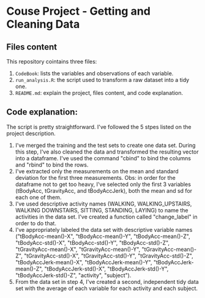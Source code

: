 # Couse Project - Getting and Cleaning Data

## Files content

This repository cointains three files:
1. `CodeBook`: lists the variables and observations of each variable.
2. `run_analysis.R`: the script used to transform a raw dataset into a tidy one.
3. `README.md`: explain the project, files content, and code explanation.

## Code explanation:

The script is pretty straightforward. I've followed the 5 stpes listed on the project description.
1. I've merged the training and the test sets to create one data set. During this step, I've also cleaned the data and transformed the resulting vector into a dataframe. I've used the command "cbind" to bind the columns and "rbind" to  bind the rows. 
2. I've extracted only the measurements on the mean and standard deviation for the first three measurements. Obs: in order for the dataframe not to get too heavy, I've selected only the first 3 variables (tBodyAcc, tGravityAcc, and tBodyAccJerk), both the mean and sd for each one of them. 
3. I've used descriptive activity names (WALKING, WALKING_UPSTAIRS, WALKING DOWNSTAIRS, SITTING, STANDING, LAYING) to name the activities in the data set. I've created a function called "change_label" in order to do that.
4. I've appropriately labeled the data set with descriptive variable names ("tBodyAcc-mean()-X", "tBodyAcc-mean()-Y", "tBodyAcc-mean()-Z", "tBodyAcc-std()-X", "tBodyAcc-std()-Y", "tBodyAcc-std()-Z", "tGravityAcc-mean()-X", "tGravityAcc-mean()-Y", "tGravityAcc-mean()-Z", "tGravityAcc-std()-X", "tGravityAcc-std()-Y", "tGravityAcc-std()-Z", "tBodyAccJerk-mean()-X", "tBodyAccJerk-mean()-Y", "tBodyAccJerk-mean()-Z", "tBodyAccJerk-std()-X", "tBodyAccJerk-std()-Y", "tBodyAccJerk-std()-Z", "activity", "subject").
5. From the data set in step 4, I've created a second, independent tidy data set with the average of each variable for each activity and each subject.
